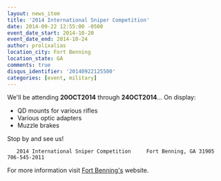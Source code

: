 ```yaml
---
layout: news_item
title: '2014 International Sniper Competition'
date: 2014-09-22 12:55:00 -0500
event_date_start: 2014-10-20
event_date_end: 2014-10-24
author: prolixalias
location_city: Fort Benning
location_state: GA
comments: true
disqus_identifier: '20140922125500'
categories: [event, military]
---
```


We'll be attending **20OCT2014** through **24OCT2014**... On display:

* QD mounts for various rifles
* Various optic adapters
* Muzzle brakes

Stop by and see us!

`    2014 International Sniper Competition    
    Fort Benning, GA 31905
    706-545-2011
`

For more information visit [Fort Benning's](http://www.benning.army.mil/) website.
